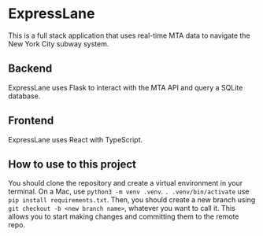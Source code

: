 # ExpressLane

This is a full stack application that uses real-time MTA data to navigate the New York City subway system.

## Backend

ExpressLane uses Flask to interact with the MTA API and query a SQLite database.

## Frontend

ExpressLane uses React with TypeScript.

## How to use to this project

You should clone the repository and create a virtual environment in your terminal. On a Mac, use `python3 -m venv .venv`. `. .venv/bin/activate` use `pip install requirements.txt`. Then, you should create a new branch using `git checkout -b <new branch name>`, whatever you want to call it. This allows you to start making changes and committing them to the remote repo.
